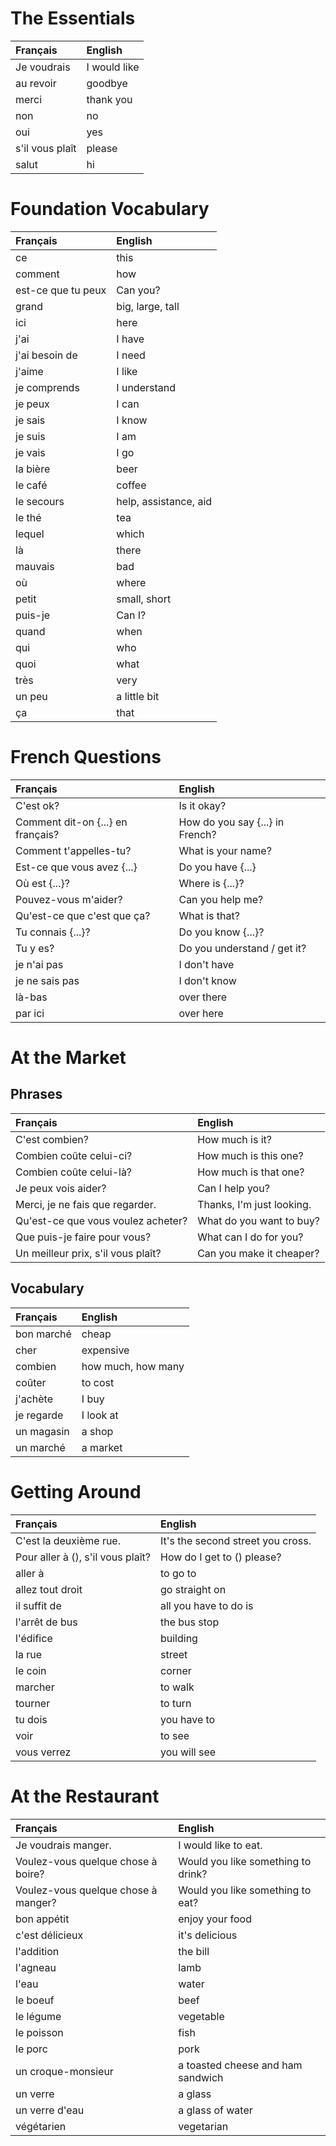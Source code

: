 # The Essentials

| **Français**    | **English**   |
|:----------------|:--------------|
| Je voudrais     | I would like  |
| au revoir       | goodbye       |
| merci           | thank you     |
| non             | no            |
| oui             | yes           |
| s'il vous plaît | please        |
| salut           | hi            |

# Foundation Vocabulary

| **Français**       | **English**           |
|:-------------------|:----------------------|
| ce                 | this                  |
| comment            | how                   |
| est-ce que tu peux | Can you?              |
| grand              | big, large, tall      |
| ici                | here                  |
| j'ai               | I have                |
| j'ai besoin de     | I need                |
| j'aime             | I like                |
| je comprends       | I understand          |
| je peux            | I can                 |
| je sais            | I know                |
| je suis            | I am                  |
| je vais            | I go                  |
| la bière           | beer                  |
| le café            | coffee                |
| le secours         | help, assistance, aid |
| le thé             | tea                   |
| lequel             | which                 |
| là                 | there                 |
| mauvais            | bad                   |
| où                 | where                 |
| petit              | small, short          |
| puis-je            | Can I?                |
| quand              | when                  |
| qui                | who                   |
| quoi               | what                  |
| très               | very                  |
| un peu             | a little bit          |
| ça                 | that                  |

# French Questions

| **Français**                      | **English**                     |
|:----------------------------------|:--------------------------------|
| C'est ok?                         | Is it okay?                     |
| Comment dit-on {...} en français? | How do you say {...} in French? |
| Comment t'appelles-tu?            | What is your name?              |
| Est-ce que vous avez {...}        | Do you have {...}               |
| Où est {...}?                     | Where is {...}?                 |
| Pouvez-vous m'aider?              | Can you help me?                |
| Qu'est-ce que c'est que ça?       | What is that?                   |
| Tu connais {...}?                 | Do you know {...}?              |
| Tu y es?                          | Do you understand / get it?     |
| je n'ai pas                       | I don't have                    |
| je ne sais pas                    | I don't know                    |
| là-bas                            | over there                      |
| par ici                           | over here                       |

# At the Market

## Phrases

| **Français**                       | **English**               |
|:-----------------------------------|:--------------------------|
| C'est combien?                     | How much is it?           |
| Combien coûte celui-ci?            | How much is this one?     |
| Combien coûte celui-là?            | How much is that one?     |
| Je peux vois aider?                | Can I help you?           |
| Merci, je ne fais que regarder.    | Thanks, I'm just looking. |
| Qu'est-ce que vous voulez acheter? | What do you want to buy?  |
| Que puis-je faire pour vous?       | What can I do for you?    |
| Un meilleur prix, s'il vous plaît? | Can you make it cheaper?  |

## Vocabulary

| **Français**   | **English**        |
|:---------------|:-------------------|
| bon marché     | cheap              |
| cher           | expensive          |
| combien        | how much, how many |
| coûter         | to cost            |
| j'achète       | I buy              |
| je regarde     | I look at          |
| un magasin     | a shop             |
| un marché      | a market           |

# Getting Around

| **Français**                      | **English**                       |
|:----------------------------------|:----------------------------------|
| C'est la deuxième rue.            | It's the second street you cross. |
| Pour aller à (), s'il vous plaît? | How do I get to () please?        |
| aller à                           | to go to                          |
| allez tout droit                  | go straight on                    |
| il suffit de                      | all you have to do is             |
| l'arrêt de bus                    | the bus stop                      |
| l'édifice                         | building                          |
| la rue                            | street                            |
| le coin                           | corner                            |
| marcher                           | to walk                           |
| tourner                           | to turn                           |
| tu dois                           | you have to                       |
| voir                              | to see                            |
| vous verrez                       | you will see                      |

# At the Restaurant

| **Français**                        | **English**                        |
|:------------------------------------|:-----------------------------------|
| Je voudrais manger.                 | I would like to eat.               |
| Voulez-vous quelque chose à boire?  | Would you like something to drink? |
| Voulez-vous quelque chose à manger? | Would you like something to eat?   |
| bon appétit                         | enjoy your food                    |
| c'est délicieux                     | it's delicious                     |
| l'addition                          | the bill                           |
| l'agneau                            | lamb                               |
| l'eau                               | water                              |
| le boeuf                            | beef                               |
| le légume                           | vegetable                          |
| le poisson                          | fish                               |
| le porc                             | pork                               |
| un croque-monsieur                  | a toasted cheese and ham sandwich  |
| un verre                            | a glass                            |
| un verre d'eau                      | a glass of water                   |
| végétarien                          | vegetarian                         |